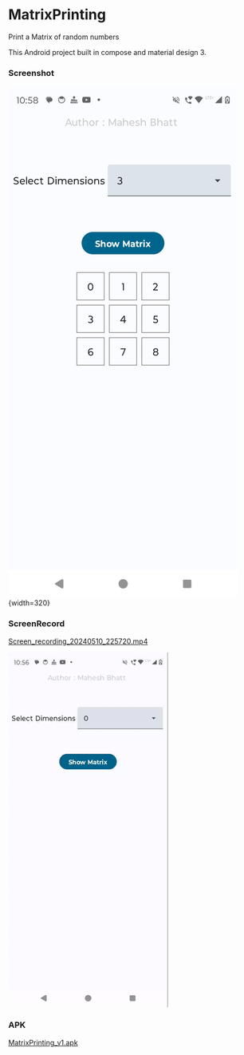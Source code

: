 # MatrixPrinting
Print a Matrix of random numbers

This Android project built in compose and material design 3. 

### Screenshot
![Screenshot_20240510_225825.png](Screenshot_20240510_225825.png){width=320}

### ScreenRecord 
[Screen_recording_20240510_225720.mp4](Screen_recording_20240510_225720.mp4)

![ezgif-3-3f3f2e7792.gif](ezgif-3-3f3f2e7792.gif)

### APK
[MatrixPrinting_v1.apk](MatrixPrinting_v1.apk)
